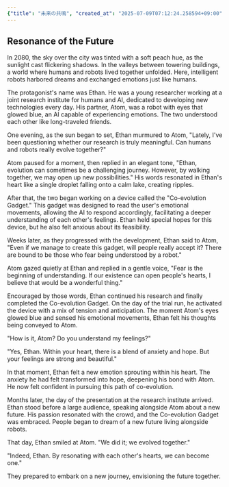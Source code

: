 ```yaml
---
{"title": "未来の共鳴", "created_at": "2025-07-09T07:12:24.258594+09:00", "pattern_id": 6, "pattern_name": "共同変身型", "year": 2080}
---
```


## Resonance of the Future

In 2080, the sky over the city was tinted with a soft peach hue, as the sunlight cast flickering shadows. In the valleys between towering buildings, a world where humans and robots lived together unfolded. Here, intelligent robots harbored dreams and exchanged emotions just like humans.

The protagonist's name was Ethan. He was a young researcher working at a joint research institute for humans and AI, dedicated to developing new technologies every day. His partner, Atom, was a robot with eyes that glowed blue, an AI capable of experiencing emotions. The two understood each other like long-traveled friends.

One evening, as the sun began to set, Ethan murmured to Atom, "Lately, I've been questioning whether our research is truly meaningful. Can humans and robots really evolve together?"

Atom paused for a moment, then replied in an elegant tone, "Ethan, evolution can sometimes be a challenging journey. However, by walking together, we may open up new possibilities." His words resonated in Ethan's heart like a single droplet falling onto a calm lake, creating ripples.

After that, the two began working on a device called the "Co-evolution Gadget." This gadget was designed to read the user's emotional movements, allowing the AI to respond accordingly, facilitating a deeper understanding of each other's feelings. Ethan held special hopes for this device, but he also felt anxious about its feasibility.

Weeks later, as they progressed with the development, Ethan said to Atom, "Even if we manage to create this gadget, will people really accept it? There are bound to be those who fear being understood by a robot."

Atom gazed quietly at Ethan and replied in a gentle voice, "Fear is the beginning of understanding. If our existence can open people's hearts, I believe that would be a wonderful thing."

Encouraged by those words, Ethan continued his research and finally completed the Co-evolution Gadget. On the day of the trial run, he activated the device with a mix of tension and anticipation. The moment Atom's eyes glowed blue and sensed his emotional movements, Ethan felt his thoughts being conveyed to Atom.

"How is it, Atom? Do you understand my feelings?"

"Yes, Ethan. Within your heart, there is a blend of anxiety and hope. But your feelings are strong and beautiful."

In that moment, Ethan felt a new emotion sprouting within his heart. The anxiety he had felt transformed into hope, deepening his bond with Atom. He now felt confident in pursuing this path of co-evolution.

Months later, the day of the presentation at the research institute arrived. Ethan stood before a large audience, speaking alongside Atom about a new future. His passion resonated with the crowd, and the Co-evolution Gadget was embraced. People began to dream of a new future living alongside robots.

That day, Ethan smiled at Atom. "We did it; we evolved together."

"Indeed, Ethan. By resonating with each other's hearts, we can become one."

They prepared to embark on a new journey, envisioning the future together.
